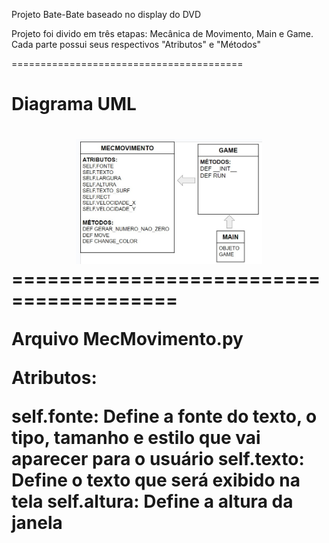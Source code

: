 Projeto Bate-Bate baseado no display do DVD

Projeto foi divido em três etapas: Mecânica de Movimento, Main e Game. Cada parte possui seus respectivos "Atributos" e "Métodos"

========================================
<h1>Diagrama UML<h1>

<div align=center>

<img height="200em" src="./img/diagrama.jpg">

</div>
========================================

Arquivo MecMovimento.py

Atributos:

self.fonte: Define a fonte do texto, o tipo, tamanho e estilo que vai aparecer para o usuário
self.texto: Define o texto que será exibido na tela
self.altura: Define a altura da janela 


